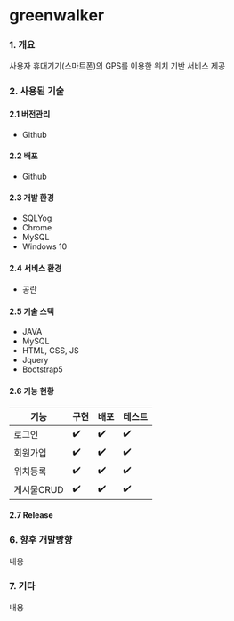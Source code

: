 # greenwalker

### 1. 개요

사용자 휴대기기(스마트폰)의 GPS를 이용한 위치 기반 서비스 제공

### 2. 사용된 기술

#### 2.1 버전관리

- Github

#### 2.2 배포

- Github

#### 2.3 개발 환경

- SQLYog
- Chrome
- MySQL
- Windows 10

#### 2.4 서비스 환경

- 공란

#### 2.5 기술 스택

- JAVA
- MySQL
- HTML, CSS, JS
- Jquery
- Bootstrap5

#### 2.6 기능 현황

|기능|구현|배포|테스트|
|---|---|---|---|
|로그인|✔️|✔️|✔️|
|회원가입|✔️|✔️|✔️|
|위치등록|✔️|✔️|✔️|
|게시물CRUD|✔️|✔️|✔️|

#### 2.7 Release

### 6. 향후 개발방향
내용

### 7. 기타
내용
